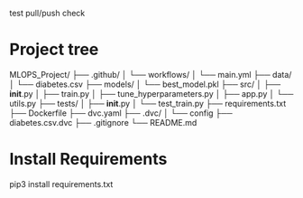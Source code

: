 test pull/push check

# Project tree

MLOPS_Project/
├── .github/
│   └── workflows/
│       └── main.yml
├── data/
│   └── diabetes.csv
├── models/
│   └── best_model.pkl
├── src/
│   ├── __init__.py
│   ├── train.py
│   ├── tune_hyperparameters.py
│   ├── app.py
│   └── utils.py
├── tests/
│   ├── __init__.py
│   └── test_train.py
├── requirements.txt
├── Dockerfile
├── dvc.yaml
├── .dvc/
│   └── config
├── diabetes.csv.dvc
├── .gitignore
└── README.md


# Install Requirements
pip3 install requirements.txt
